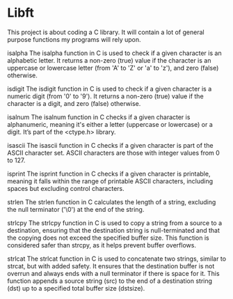 # Libft
This project is about coding a C library.
It will contain a lot of general purpose functions my programs will rely upon.

isalpha
The isalpha function in C is used to check if a given character is an alphabetic letter. It returns a non-zero (true) value if the character is an uppercase or lowercase letter (from 'A' to 'Z' or 'a' to 'z'), and zero (false) otherwise.

isdigit
The isdigit function in C is used to check if a given character is a numeric digit (from '0' to '9'). It returns a non-zero (true) value if the character is a digit, and zero (false) otherwise.

isalnum
The isalnum function in C checks if a given character is alphanumeric, meaning it's either a letter (uppercase or lowercase) or a digit. It’s part of the <ctype.h> library.

isascii
The isascii function in C checks if a given character is part of the ASCII character set. ASCII characters are those with integer values from 0 to 127.

isprint
The isprint function in C checks if a given character is printable, meaning it falls within the range of printable ASCII characters, including spaces but excluding control characters.

strlen
The strlen function in C calculates the length of a string, excluding the null terminator ('\0') at the end of the string.

strlcpy
The strlcpy function in C is used to copy a string from a source to a destination, ensuring that the destination string is null-terminated and that the copying does not exceed the specified buffer size. This function is considered safer than strcpy, as it helps prevent buffer overflows.

strlcat
The strlcat function in C is used to concatenate two strings, similar to strcat, but with added safety. It ensures that the destination buffer is not overrun and always ends with a null terminator if there is space for it. This function appends a source string (src) to the end of a destination string (dst) up to a specified total buffer size (dstsize).

